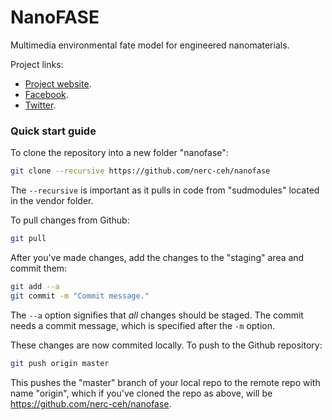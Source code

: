 # NanoFASE

Multimedia environmental fate model for engineered nanomaterials.

Project links:
 - [Project website](http://nanofase.eu/).
 - [Facebook](https://www.facebook.com/nanofase/).
 - [Twitter](https://twitter.com/NanoFASE_EU).

### Quick start guide

To clone the repository into a new folder "nanofase":

```bash
git clone --recursive https://github.com/nerc-ceh/nanofase
```

The `--recursive` is important as it pulls in code from "sudmodules" located in the vendor folder.

To pull changes from Github:

```bash
git pull
```

After you've made changes, add the changes to the "staging" area and commit them:

```bash
git add --a
git commit -m "Commit message."
```
The `--a` option signifies that *all* changes should be staged. The commit needs a commit message, which is specified after the `-m` option.

These changes are now commited locally. To push to the Github repository:

```bash
git push origin master
```

This pushes the "master" branch of your local repo to the remote repo with name "origin", which if you've cloned the repo as above, will be https://github.com/nerc-ceh/nanofase.